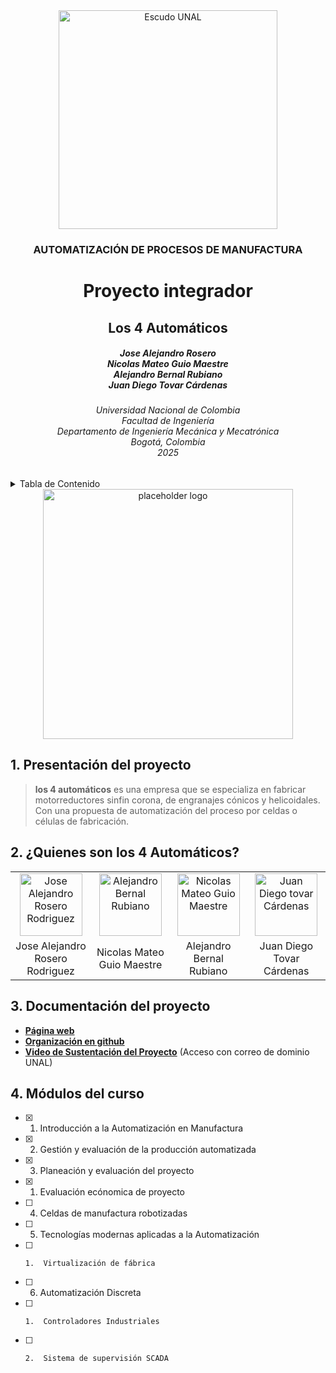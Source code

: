 <div align="center">
<picture>
    <source srcset="https://imgur.com/5bYAzsb.png" media="(prefers-color-scheme: dark)">
    <source srcset="https://imgur.com/Os03JoE.png" media="(prefers-color-scheme: light)">
    <img src="https://imgur.com/Os03JoE.png" alt="Escudo UNAL" width="350px">
</picture>

<h3>AUTOMATIZACIÓN DE PROCESOS DE MANUFACTURA</h3>

<h1>Proyecto integrador</h1>

<h2>Los 4 Automáticos</h2>

<h5>Jose Alejandro Rosero<br>
    Nicolas Mateo Guio Maestre<br>
    Alejandro Bernal Rubiano<br>
    Juan Diego Tovar Cárdenas</h5>

<h6>Universidad Nacional de Colombia<br>
    Facultad de Ingeniería<br>
    Departamento de Ingeniería Mecánica y Mecatrónica<br>
    Bogotá, Colombia<br>
    2025</h6>
</div>


<details>
    <summary>  Tabla de Contenido</summary>

<!-- TOC -->
- [1. Presentación del proyecto](#1--presentación-del-proyecto)
- [2. ¿Quiénes son los 4 Automáticos?](#2--quiénes-son-los-4-automaticos)
- [3. Documentación del proyecto](#3-️-documentación-del-proyecto)
- [4. Módulos de la materia](#4--módulos-de-la-materia)


</details>

<div align="center">
<picture>
    <source srcset="https://placehold.co/600x400.png" media="(prefers-color-scheme: light)">
    <source srcset="https://placehold.co/600x400/000000/FFFFFF/png" media="(prefers-color-scheme: dark)">
    <img src="https://placehold.co/600x400.png" alt="placeholder logo" width="400px">
</picture>
</div>

## 1. Presentación del proyecto

> **los 4 automáticos** es una empresa que se especializa en fabricar motorreductores sinfin corona, de engranajes cónicos y helicoidales.
> Con una propuesta de automatización del proceso por celdas o células de fabricación. 

## 2. ¿Quienes son los 4 Automáticos?

<div align="center">
<table>
  <tr>
    <td align="center">
      <img src="https://placehold.co/600x400/png?text=Selfie+here" alt="Jose Alejandro Rosero Rodriguez" width="100px">
    </td>
    <td align="center">
      <img src="https://placehold.co/600x400/png?text=Selfie+here" alt="Alejandro Bernal Rubiano" width="100px">
    </td>
    <td align="center">
      <img src="https://placehold.co/600x400/png?text=Selfie+here" alt="Nicolas Mateo Guio Maestre" width="100px">
    </td>
    <td align="center">
      <img src="https://placehold.co/600x400/png?text=Selfie+here" alt="Juan Diego tovar Cárdenas" width="100px" >
    </td>
  </tr>
  <tr>
    <td align="center">Jose Alejandro Rosero Rodriguez</td>
    <td align="center">Nicolas Mateo Guio Maestre</td>
    <td align="center">Alejandro Bernal Rubiano</td>
    <td align="center">Juan Diego Tovar Cárdenas</td>
  </tr>
</table>
</div>




## 3. Documentación del proyecto

-  [**Página web**](https://JoseAlejandro.github.io//)
-  [**Organización en github**](https://github.com/JoseAlejandroRosero/Los4Automaticos.github.io?tab=readme-ov-file)
-  [**Video de Sustentación del Proyecto**](https://folio-2021-7615b5.webflow.io) (Acceso con correo de dominio UNAL)

## 4. Módulos del curso

- [x] 1.  Introducción a la Automatización en Manufactura
- [x] 2.  Gestión y evaluación de la producción automatizada
- [x] 3.  Planeación y evaluación del proyecto
 - [x]    1.  Evaluación ecónomica de proyecto
- [ ] 4.  Celdas de manufactura robotizadas
- [ ] 5.  Tecnologías modernas aplicadas a la Automatización
 - [ ]     1.  Virtualización de fábrica
- [ ] 6.  Automatización Discreta
 - [ ]     1.  Controladores Industriales
 - [ ]     2.  Sistema de supervisión SCADA



